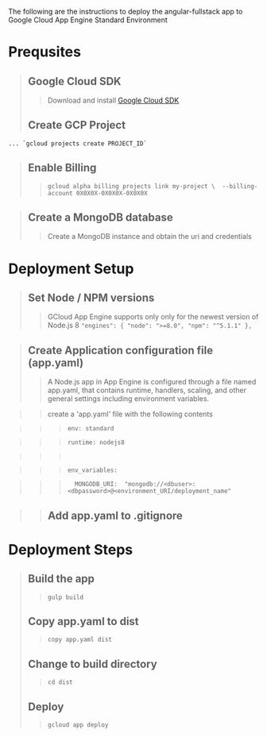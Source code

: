 
The following are the instructions to deploy the angular-fullstack app to Google Cloud App Engine Standard Environment

# Prequsites
> ## Google Cloud SDK
>> Download and install [Google Cloud SDK](https://cloud.google.com/sdk/)
> ## Create GCP Project
```
... `gcloud projects create PROJECT_ID`
```
> ## Enable Billing
>>   `gcloud alpha billing projects link my-project \ 
      --billing-account 0X0X0X-0X0X0X-0X0X0X`

> ## Create a MongoDB database
>> Create a MongoDB instance and obtain the uri and credentials

# Deployment Setup
> ## Set Node / NPM versions
>> GCloud App Engine supports only only for the newest version of Node.js 8
>> `"engines": {
    "node": ">=8.0",
    "npm": "^5.1.1"
  },`

> ## Create Application configuration file (app.yaml)
>>A Node.js app in App Engine is configured through a file named app.yaml, that contains runtime, handlers, scaling, and other general settings including environment variables.

>> create a 'app.yaml' file with the following contents

>>> `env: standard`

>>> `runtime: nodejs8`

>>>  ` `

>>> `env_variables:`

>>> `  MONGODB_URI:  "mongodb://<dbuser>:<dbpassword>@<environment_URI/deployment_name"`

>> ## Add app.yaml to .gitignore

# Deployment Steps
> ## Build the app
>> `gulp build`
> ## Copy app.yaml to dist
>> `copy app.yaml dist`
> ## Change to build directory
>> `cd dist`
> ## Deploy
>> `gcloud app deploy`
